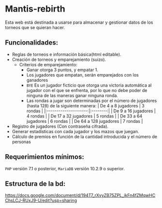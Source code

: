 # Mantis-rebirth
Esta web está destinada a usarse para almacenar y gestionar datos de los torneos que se quieran hacer.
## Funcionalidades:
* Reglas de torneos e información básica(html editable).
* Creación de torneos y emparejamiento (suizo).
    * Criterios de emparejamiento:
        * Ganar otorga 3 puntos, y empatar 1.
        * Los jugadores que empatan, serán emparejados con los ganadores
        * `BYE` Es un jugador ficticio que otorga una victoria automática al jugador con el que se enfrenta, por lo que no debe poder de ninguna de las maneras ganar ninguna ronda.
        * Las rondas a jugar son determinadas por el número de jugadores (hasta 128) de la siguiente manera:
        |  De 4 a 8  jugadores  | 3 rondas |
        |:---------------------:|:--------:|
        |  De 9 a 16 jugadores  | 4 rondas |
        |  De 17 a 32 jugadores | 5 rondas |
        | De  33 a 64 jugadores | 6 rondas |
        | De 64 a 128 jugadores | 7 rondas |
* Registro de jugadores (Con contraseña cifrada).
* Generar estadísticas con cada jugador y los mazos que juegan.
* Cálculo de premios en función de la cantidad introducida y el número de personas

## Requerimientos mínimos:
`PHP` versión 7.1 o posterior, `MariaDB` versión 10.2.9 o superior.
## Estructura de la bd:
https://docs.google.com/document/d/194T7_rXvyZB75ZPL_ikFn4fZMqwHCChsLCJ-RUxJ9-U/edit?usp=sharing
